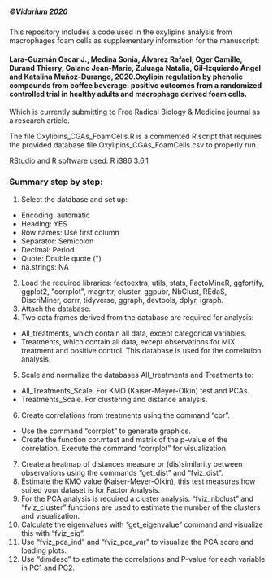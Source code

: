##### ©Vidarium 2020

This repository includes a code used in the oxylipins analysis from macrophages foam cells as supplementary information for the manuscript: 

#### Lara-Guzmán Oscar J., Medina Sonia, Álvarez Rafael, Oger Camille, Durand Thierry, Galano Jean-Marie, Zuluaga Natalia, Gil-Izquierdo Ángel and Katalina Muñoz-Durango, 2020.Oxylipin regulation by phenolic compounds from coffee beverage:  positive outcomes from a randomized controlled trial in healthy adults and macrophage derived foam cells. 
Which is currently submitting to Free Radical Biology & Medicine journal as a research article.

The file Oxylipins_CGAs_FoamCells.R is a commented R script that requires the provided database file Oxylipins_CGAs_FoamCells.csv to properly run.  

RStudio and R software used: R i386 3.6.1

### Summary step by step:
1.	Select the database and set up:
-	Encoding: automatic
-	Heading: YES
-	Row names: Use first column
-	Separator: Semicolon
-	Decimal: Period
-	Quote: Double quote (")
-	na.strings: NA
2.	Load the required libraries: factoextra, utils, stats, FactoMineR, ggfortify, ggplot2, "corrplot", magrittr, cluster, ggpubr, NbClust, REdaS, DiscriMiner, corrr, tidyverse, ggraph, devtools, dplyr, igraph.
3.	Attach the database.
4.	Two data frames derived from the database are required for analysis:
-	All_treatments, which contain all data, except categorical variables.
-	Treatments, which contain all data, except observations for MIX treatment and positive control. This database is used for the correlation analysis.
5.	Scale and normalize the databases All_treatments and Treatments to:
-	All_Treatments_Scale.  For KMO (Kaiser-Meyer-Olkin) test and PCAs.
-	Treatments_Scale. For clustering and distance analysis.
6.	Create correlations from treatments using the command “cor”.
-	Use the command “corrplot” to generate graphics.
-	Create the function cor.mtest and matrix of the p-value of the correlation. Execute the command “corrplot” for visualization.
7.	Create a heatmap of distances measure or (dis)similarity between observations using the commands “get_dist” and  “fviz_dist”.
8.	Estimate the KMO value (Kaiser-Meyer-Olkin), this test measures how suited your dataset is for Factor Analysis.
9.	For the PCA analysis is required a cluster analysis. “fviz_nbclust” and “fviz_cluster” functions are used to estimate the number of the clusters and visualization.
10.	Calculate the eigenvalues with “get_eigenvalue” command and visualize this with “fviz_eig”.
11.	Use “fviz_pca_ind” and “fviz_pca_var” to visualize the PCA score and loading plots.
12.	Use  “dimdesc”  to estimate the correlations and P-value for each variable in PC1 and PC2.
